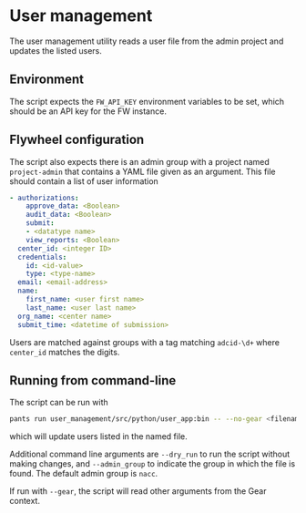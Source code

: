 # User management

The user management utility reads a user file from the admin project and updates the listed users.

## Environment

The script expects the `FW_API_KEY` environment variables to be set, which should be an API key for the FW instance.

## Flywheel configuration

The script also expects there is an admin group with a project named `project-admin` that contains a YAML file given as an argument.
This file should contain a list of user information

```yaml
- authorizations:
    approve_data: <Boolean>
    audit_data: <Boolean>
    submit:
    - <datatype name>
    view_reports: <Boolean>
  center_id: <integer ID>
  credentials:
    id: <id-value>
    type: <type-name>
  email: <email-address>
  name:
    first_name: <user first name>
    last_name: <user last name>
  org_name: <center name>
  submit_time: <datetime of submission>
  ```

  Users are matched against groups with a tag matching `adcid-\d+` where `center_id` matches the digits.

  ## Running from command-line

  The script can be run with

  ```bash
  pants run user_management/src/python/user_app:bin -- --no-gear <filename>
  ```

  which will update users listed in the named file.

  Additional command line arguments are `--dry_run` to run the script without making changes, and `--admin_group` to indicate the group in which the file is found.
  The default admin group is `nacc`.

  If run with `--gear`, the script will read other arguments from the Gear context.
  